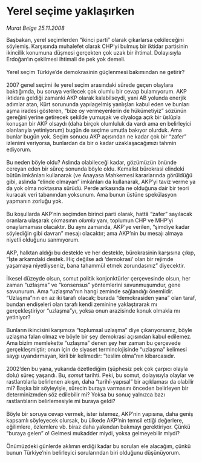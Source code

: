 # Yerel seçime yaklaşırken

*Murat Belge 25.11.2008*

<div class="taraf_structure_2col_1zq">
<div class="margen_n">



 <p>Başbakan, yerel seçimlerden “ikinci parti” olarak çıkarlarsa çekileceğini söylemiş. Karşısında muhalefet olarak CHP’yi bulmuş bir iktidar partisinin ikincilik konumuna düşmesi gerçekten çok uzak bir ihtimal. Dolayısıyla Erdoğan’ın çekilmesi ihtimali de pek yok demeli.<br/><br/>Yerel seçim Türkiye’de demokrasinin güçlenmesi bakımından ne getirir? <br/><br/>2007 genel seçimi ile yerel seçim arasındaki sürede geçen olaylara baktığımda, bu soruya verilecek çok olumlu bir cevap bulamıyorum. AKP iktidara geldiği zamanki AKP olarak kalabilseydi, yani AB yolunda enerjik adımlar atan, Kürt sorununda yapılagelmiş yanlışları kabul eden ve bunları aşma iradesi gösteren, “bize oy vermeyenlerin de hükümetiyiz” sözünün gereğini yerine getirecek şekilde yumuşak ve diyaloga açık bir üslûpla konuşan bir AKP olsaydı (daha birçok olumluluk da vardı ama en belirleyici olanlarıyla yetiniyorum) bugün de seçime umutla bakıyor olurduk. Ama bunlar bugün yok. Seçim sonucu AKP açısından ne kadar çok bir “zafer” izlenimi veriyorsa, bunlardan da bir o kadar uzaklaşacağımızı tahmin ediyorum. <br/><br/>Bu neden böyle oldu? Aslında olabileceği kadar, gözümüzün önünde cereyan eden bir süreç sonunda böyle oldu. Kemalist bürokrasi elindeki bütün imkânları kullanarak (ve Anayasa Mahkemesi kararlarında görüldüğü gibi, aslında “elinde olmayan” imkânları da kullanarak, AKP’yi taviz verme ya da yok olma noktasına sürüdü. Perde arkasında ne olduğuna dair bir teori kuracak veri tabanından yoksunum. Ama bunun üstüne spekülasyon yapmanın zorluğu yok. <br/><br/>Bu koşullarda AKP’nin seçimden birinci parti olarak, hattâ “zafer” sayılacak oranlara ulaşarak çıkmasının <i>olumlu</i> yanı, toplumun CHP ve MHP’yi onaylamaması olacaktır. Bu aynı zamanda, AKP’ye verilen, “şimdiye kadar söylediğin gibi davran” mesajı olacaktır; ama AKP’nin <i>bu</i> mesajı almaya niyetli olduğunu sanmıyorum. <br/><br/>AKP, halktan aldığı bu destekle ve her destekle, bürokrasinin karşısına çıkıp, “İşte arkamdaki destek. Hiç değilse adı ‘demokrasi’ olan bir rejimde yaşamaya niyetliyseniz, bana tahammül etmek zorundasınız” diyecektir. <br/><br/>İlkesel düzeyde olsun, somut politik konjonktürler çerçevesinde olsun, her zaman “uzlaşma” ve “konsensus” yöntemlerini savunmuşumdur, gene savunurum. Ama “uzlaşma”nın hangi zeminde sağlandığı önemlidir. “Uzlaşma”nın en az iki tarafı olacak; burada “demokrasiden yana” olan taraf, bundan endişeleri olan tarafı kendi zeminine yaklaştırarak mı gerçekleştiriyor “uzlaşma”yı, yoksa onun arazisinde konuk olmakla mı yetiniyor? <br/><br/>Bunların ikincisini karşımıza “toplumsal uzlaşma” diye çıkarıyorsanız, böyle uzlaşma falan olmaz ve böyle bir şey demokrasi açısından kabul edilemez. Ama bizim memlekette “uzlaşma” denen şey her zaman bu çerçevede gerçekleşmiştir; onun için de siyaset terminolojisinde “uzlaşma” kelimesi saygı uyandırmayan, kirli bir kelimedir: “teslim olma”nın kibarcasıdır. <br/><br/>2002’den bu yana, yukarıda özetlediğim (şüphesiz pek çok çarpıcı olayla dolu) süreç yaşandı. Bu, <i>somut</i> tarihti. Peki, bu somut, dolayısıyla olaylar ve rastlantılarla belirlenen akışın, daha “tarihî-yapısal” bir açıklaması da olabilir mi? Başka bir söyleyişle, sürecin buraya varmasını önceden belirleyen bir determinizmden söz edilebilir mi? Yoksa bu sonuç yalnızca bazı rastlantıların belirlemesiyle mi buraya geldi?<br/><br/>Böyle bir soruya cevap vermek, ister istemez, AKP’nin yapısına, daha geniş kapsamlı söyleyecek olursak, bu ülkede AKP’nin temsil ettiği değerlere, eğilimlere, özlemlere vb. biraz daha yakından bakmayı gerektiriyor. Çünkü “buraya gelen” o! Gelmesi mukadder miydi, yoksa gelmeyebilir miydi? <br/><br/>Önümüzdeki günlerde aklımın erdiği kadar bu soruları ele alacağım, çünkü bunun Türkiye’nin belirleyici sorularından biri olduğunu düşünüyorum.</p>

<br/>


<div id="taraf_not">
</div>

</div>


</div>
